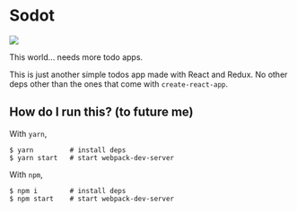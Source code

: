 # Sodot

![](https://image.ibb.co/ezS6k8/sodot.gif)

This world... needs more todo apps.

This is just another simple todos app made with React and Redux. No other deps other than the ones that come with `create-react-app`.

## How do I run this? (to future me)

With `yarn`,
```
$ yarn         # install deps
$ yarn start   # start webpack-dev-server
```

With `npm`,
```
$ npm i        # install deps
$ npm start    # start webpack-dev-server
```